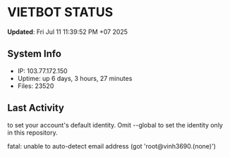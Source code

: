 # VIETBOT STATUS
**Updated**: Fri Jul 11 11:39:52 PM +07 2025

## System Info
- IP: 103.77.172.150
- Uptime: up 6 days, 3 hours, 27 minutes
- Files: 23520

## Last Activity

to set your account's default identity.
Omit --global to set the identity only in this repository.

fatal: unable to auto-detect email address (got 'root@vinh3690.(none)')
